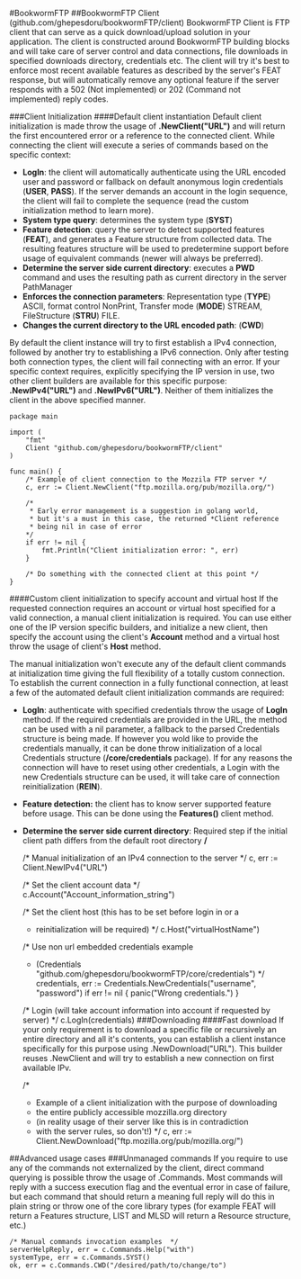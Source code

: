 #BookwormFTP
##BookwormFTP Client (github.com/ghepesdoru/bookwormFTP/client)
BookwormFTP Client is FTP client that can serve as a quick download/upload solution in your application. The client is constructed around BookwormFTP building blocks and will take care of server control and data connections, file downloads in specified downloads directory, credentials etc. 
The client will try it's best to enforce most recent available features as described by the server's FEAT response, but will automatically remove any optional feature if the server responds with a 502 (Not implemented) or 202 (Command not implemented) reply codes.

###Client Initialization
####Default client instantiation
Default client initialization is made throw the usage of <b>.NewClient("URL")</b> and will return the first encountered error or a reference to the connected client. 
While connecting the client will execute a series of commands based on the specific context:

* <b>LogIn</b>: the client will automatically authenticate using the URL encoded user and password or fallback on default anonymous login credentials (<b>USER</b>, <b>PASS</b>). If the server demands an account in the login sequence, the client will fail to complete the sequence (read the custom initialization method to learn more).  
* <b>System type query</b>: determines the system type (<b>SYST</b>)
* <b>Feature detection</b>: query the server to detect supported features (<b>FEAT</b>), and generates a Feature structure from collected data. The resulting features structure will be used to predetermine support before usage of equivalent commands (newer will always be preferred).
* <b>Determine the server side current directory</b>: executes a <b>PWD</b> command and uses the resulting path as current directory in the server PathManager
* <b>Enforces the connection parameters</b>: Representation type (<b>TYPE</b>) ASCII, format control NonPrint, Transfer mode (<b>MODE</b>) STREAM, FileStructure (<b>STRU</b>) FILE.
* <b>Changes the current directory to the URL encoded path</b>: (<b>CWD</b>)
   
By default the client instance will try to first establish a IPv4 connection, followed by another try to establishing a IPv6 connection. Only after testing both connection types, the client will fail connecting with an error.
If your specific context requires, explicitly specifying the IP version in use, two other client builders are available for this specific purpose: <b>.NewIPv4("URL")</b> and <b>.NewIPv6("URL")</b>. Neither of them initializes the client in the above specified manner.
   
    package main
    
    import (
        "fmt"
        Client "github.com/ghepesdoru/bookwormFTP/client"
    )
    
    func main() {
        /* Example of client connection to the Mozzila FTP server */
        c, err := Client.NewClient("ftp.mozilla.org/pub/mozilla.org/")
        
        /* 
         * Early error management is a suggestion in golang world, 
         * but it's a must in this case, the returned *Client reference 
         * being nil in case of error 
        */
        if err != nil {
            fmt.Println("Client initialization error: ", err)
        }
        
        /* Do something with the connected client at this point */
    }

####Custom client initialization to specify account and virtual host
If the requested connection requires an account or virtual host specified for a valid connection, a manual client initialization is required. You can use either one of the IP version specific builders, and initialize a new client, then specify the account using the client's <b>Account</b> method and a virtual host throw the usage of client's <b>Host</b> method.

The manual initialization won't execute any of the default client commands at initialization time giving the full flexibility of a totally custom connection.
To establish the current connection in a fully functional connection, at least a few of the automated default client initialization commands are required:

* <b>LogIn</b>: authenticate with specified credentials throw the usage of <b>LogIn</b> method. If the required credentials are provided in the URL, the method can be used with a nil parameter, a fallback to the parsed Credentials structure is being made. If however you wold like to provide the credentials manually, it can be done throw initialization of a local Credentials structure (<b>/core/credentials</b> package). If for any reasons the connection will have to reset using other credentials, a Login with the new Credentials structure can be used, it will take care of connection reinitialization (<b>REIN</b>). 
* <b>Feature detection:</b> the client has to know server supported feature before usage. This can be done using the <b>Features()</b> client method.
* <b>Determine the server side current directory</b>: Required step if the initial client path differs from the default root directory <b>/</b>

   /* Manual initialization of an IPv4 connection to the server */
    c, err := Client.NewIPv4("URL")
    
    /* Set the client account data */
    c.Account("Account_information_string")
    
    /* Set the client host (this has to be set before login in or a 
     * reinitialization will be required) */
    c.Host("virtualHostName")
    
    /* Use non url embedded credentials example
     * (Credentials "github.com/ghepesdoru/bookwormFTP/core/credentials") 
     */
    credentials, err := Credentials.NewCredentials("username", "password")
    if err != nil {
        panic("Wrong credentials.")
    }
    
    /* Login (will take account information into account if requested by server) */
    c.LogIn(credentials)
###Downloading
####Fast download
If your only requirement is to download a specific file or recursively an entire directory and all it's contents, you can establish a client instance specifically for this purpose using .NewDownload("URL"). This builder reuses .NewClient and will try to establish a new connection on first available IPv.
    
    /* 
     * Example of a client initialization with the purpose of downloading 
     * the entire publicly accessible mozzilla.org directory 
     * (in reality usage of their server like this is in contradiction 
     * with the server rules, so don't!) 
     */
    c, err := Client.NewDownload("ftp.mozilla.org/pub/mozilla.org/")
    
##Advanced usage cases
###Unmanaged commands
If you require to use any of the commands not externalized by the client, direct command querying is possible throw the usage of .Commands. Most commands will reply with a success execution flag and the eventual error in case of failure, but each command that should return a meaning full reply will do this in plain string or throw one of the core library types (for example FEAT will return a Features structure, LIST and MLSD will return a Resource structure, etc.)
    
    /* Manual commands invocation examples  */
    serverHelpReply, err = c.Commands.Help("with")
    systemType, err = c.Commands.SYST()
    ok, err = c.Commands.CWD("/desired/path/to/change/to")
    
